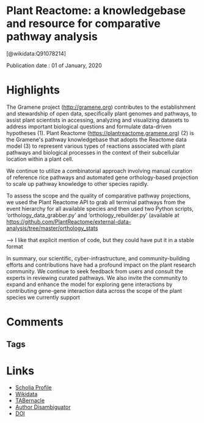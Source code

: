 
Plant Reactome: a knowledgebase and resource for comparative pathway analysis
=============================================================================
  
  [@wikidata:Q91078214]  
  
Publication date : 01 of January, 2020  

# Highlights

The Gramene project (http://gramene.org) contributes to the establishment and stewardship of open data, specifically plant genomes and pathways, to assist plant scientists in accessing, analyzing and visualizing datasets to address important biological questions and formulate data-driven hypotheses (1). Plant Reactome (https://plantreactome.gramene.org) (2) is the Gramene's pathway knowledgebase that adopts the Reactome data model (3) to represent various types of reactions associated with plant pathways and biological processes in the context of their subcellular location within a plant cell. 

We continue to utilize a combinatorial approach involving manual curation of reference rice pathways and automated gene orthology-based projection to scale up pathway knowledge to other species rapidly. 

To assess the scope and the quality of comparative pathway projections, we used the Plant Reactome API to grab all terminal pathways from the event hierarchy for all available species and then used two Python scripts, ‘orthology_data_grabber.py’ and ‘orthology_rebuilder.py’ (available at https://github.com/PlantReactome/external-data-analysis/tree/master/orthology_stats

--> I like that explicit mention of code, but they could have put it in a stable format


In summary, our scientific, cyber-infrastructure, and community-building efforts and contributions have had a profound impact on the plant research community. We continue to seek feedback from users and consult the experts in reviewing curated pathways. We also invite the community to expand and enhance the model for exploring gene interactions by contributing gene-gene interaction data across the scope of the plant species we currently support



# Comments

## Tags

# Links
  
 * [Scholia Profile](https://scholia.toolforge.org/work/Q91078214)  
 * [Wikidata](https://www.wikidata.org/wiki/Q91078214)  
 * [TABernacle](https://tabernacle.toolforge.org/?#/tab/manual/Q91078214/P921%3BP4510)  
 * [Author Disambiguator](https://author-disambiguator.toolforge.org/work_item_oauth.php?id=Q91078214&batch_id=&match=1&author_list_id=&doit=Get+author+links+for+work)  
 * [DOI](https://doi.org/10.1093/NAR/GKZ996)  
